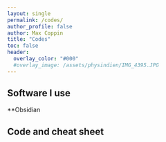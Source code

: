 ```yaml
---
layout: single 
permalink: /codes/
author_profile: false
author: Max Coppin
title: "Codes"
toc: false
header:
  overlay_color: "#000"
  #overlay_image: /assets/physindien/IMG_4395.JPG
---
```

## Software I use 
**Obsidian
## Code and cheat sheet


